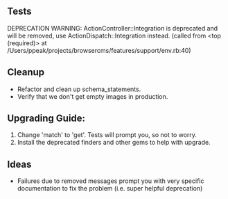 ## Tests

DEPRECATION WARNING: ActionController::Integration is deprecated and will be removed, use ActionDispatch::Integration instead. (called from <top (required)> at /Users/ppeak/projects/browsercms/features/support/env.rb:40)

## Cleanup

* Refactor and clean up schema_statements.
* Verify that we don't get empty images in production.

## Upgrading Guide:

1. Change 'match' to 'get'. Tests will prompt you, so not to worry.
2. Install the deprecated finders and other gems to help with upgrade.


## Ideas

* Failures due to removed messages prompt you with very specific documentation to fix the problem (i.e. super helpful deprecation)
